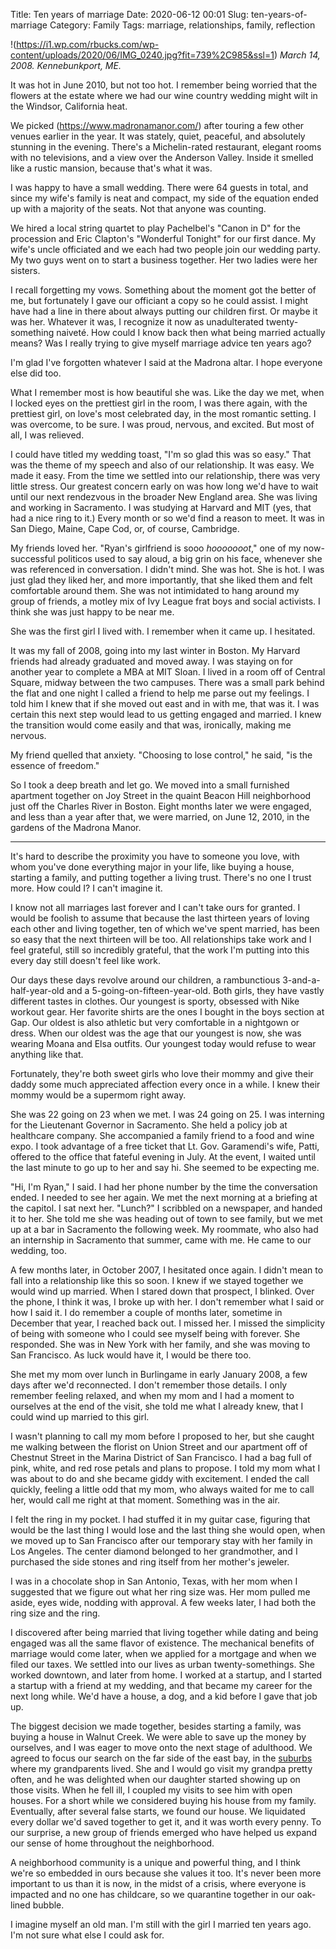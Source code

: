 Title: Ten years of marriage
Date: 2020-06-12 00:01
Slug: ten-years-of-marriage
Category: Family
Tags: marriage, relationships, family, reflection

!(https://i1.wp.com/rbucks.com/wp-content/uploads/2020/06/IMG_0240.jpg?fit=739%2C985&ssl=1)
*March 14, 2008. Kennebunkport, ME.*

It was hot in June 2010, but not too hot. I remember being worried that the flowers at the estate where we had our wine country wedding might wilt in the Windsor, California heat.

We picked (https://www.madronamanor.com/) after touring a few other venues earlier in the year. It was stately, quiet, peaceful, and absolutely stunning in the evening. There's a Michelin-rated restaurant, elegant rooms with no televisions, and a view over the Anderson Valley. Inside it smelled like a rustic mansion, because that's what it was. 

I was happy to have a small wedding. There were 64 guests in total, and since my wife's family is neat and compact, my side of the equation ended up with a majority of the seats. Not that anyone was counting. 

We hired a local string quartet to play Pachelbel's "Canon in D" for the procession and Eric Clapton's "Wonderful Tonight" for our first dance. My wife's uncle officiated and we each had two people join our wedding party. My two guys went on to start a business together. Her two ladies were her sisters. 

I recall forgetting my vows. Something about the moment got the better of me, but fortunately I gave our officiant a copy so he could assist. I might have had a line in there about always putting our children first. Or maybe it was her. Whatever it was, I recognize it now as unadulterated twenty-something naiveté. How could I know back then what being married actually means? Was I really trying to give myself marriage advice ten years ago? 

I'm glad I've forgotten whatever I said at the Madrona altar. I hope everyone else did too. 

What I remember most is how beautiful she was. Like the day we met, when I locked eyes on the prettiest girl in the room, I was there again, with the prettiest girl, on love's most celebrated day, in the most romantic setting. I was overcome, to be sure. I was proud, nervous, and excited. But most of all, I was relieved. 

I could have titled my wedding toast, "I'm so glad this was so easy." That was the theme of my speech and also of our relationship. It was easy. We made it easy. From the time we settled into our relationship, there was very little stress. Our greatest concern early on was how long we'd have to wait until our next rendezvous in the broader New England area. She was living and working in Sacramento. I was studying at Harvard and MIT (yes, that had a nice ring to it.) Every month or so we'd find a reason to meet. It was in San Diego, Maine, Cape Cod, or, of course, Cambridge. 

My friends loved her. "Ryan's girlfriend is sooo *hooooooot*," one of my now-successful politicos used to say aloud, a big grin on his face, whenever she was referenced in conversation. I didn't mind. She was hot. She is hot. I was just glad they liked her, and more importantly, that she liked them and felt comfortable around them. She was not intimidated to hang around my group of friends, a motley mix of Ivy League frat boys and social activists. I think she was just happy to be near me. 

She was the first girl I lived with. I remember when it came up. I hesitated. 

It was my fall of 2008, going into my last winter in Boston. My Harvard friends had already graduated and moved away. I was staying on for another year to complete a MBA at MIT Sloan. I lived in a room off of Central Square, midway between the two campuses. There was a small park behind the flat and one night I called a friend to help me parse out my feelings. I told him I knew that if she moved out east and in with me, that was it. I was certain this next step would lead to us getting engaged and married. I knew the transition would come easily and that was, ironically, making me nervous. 

My friend quelled that anxiety. "Choosing to lose control," he said, "is the essence of freedom." 

So I took a deep breath and let go. We moved into a small furnished apartment together on Joy Street in the quaint Beacon Hill neighborhood just off the Charles River in Boston. Eight months later we were engaged, and less than a year after that, we were married, on June 12, 2010, in the gardens of the Madrona Manor. 

---

It's hard to describe the proximity you have to someone you love, with whom you've done everything major in your life, like buying a house, starting a family, and putting together a living trust. There's no one I trust more. How could I? I can't imagine it. 

I know not all marriages last forever and I can't take ours for granted. I would be foolish to assume that because the last thirteen years of loving each other and living together, ten of which we've spent married, has been so easy that the next thirteen will be too. All relationships take work and I feel grateful, still so incredibly grateful, that the work I'm putting into this every day still doesn't feel like work. 

Our days these days revolve around our children, a rambunctious 3-and-a-half-year-old and a 5-going-on-fifteen-year-old. Both girls, they have vastly different tastes in clothes. Our youngest is sporty, obsessed with Nike workout gear. Her favorite shirts are the ones I bought in the boys section at Gap. Our oldest is also athletic but very comfortable in a nightgown or dress. When our oldest was the age that our youngest is now, she was wearing Moana and Elsa outfits. Our youngest today would refuse to wear anything like that. 

Fortunately, they're both sweet girls who love their mommy and give their daddy some much appreciated affection every once in a while. I knew their mommy would be a supermom right away. 

She was 22 going on 23 when we met. I was 24 going on 25. I was interning for the Lieutenant Governor in Sacramento. She held a policy job at healthcare company. She accompanied a family friend to a food and wine expo. I took advantage of a free ticket that Lt. Gov. Garamendi's wife, Patti, offered to the office that fateful evening in July. At the event, I waited until the last minute to go up to her and say hi. She seemed to be expecting me. 

"Hi, I'm Ryan," I said. I had her phone number by the time the conversation ended. I needed to see her again. We met the next morning at a briefing at the capitol. I sat next her. "Lunch?" I scribbled on a newspaper, and handed it to her. She told me she was heading out of town to see family, but we met up at a bar in Sacramento the following week. My roommate, who also had an internship in Sacramento that summer, came with me. He came to our wedding, too. 

A few months later, in October 2007, I hesitated once again. I didn't mean to fall into a relationship like this so soon. I knew if we stayed together we would wind up married. When I stared down that prospect, I blinked. Over the phone, I think it was, I broke up with her. I don't remember what I said or how I said it. I do remember a couple of  months later, sometime in December that year, I reached back out. I missed her. I missed the simplicity of being with someone who I could see myself being with forever. She responded. She was in New York with her family, and she was moving to San Francisco. As luck would have it, I would be there too.

She met my mom over lunch in Burlingame in early January 2008, a few days after we'd reconnected. I don't remember those details. I only remember feeling relaxed, and when my mom and I had a moment to ourselves at the end of the visit, she told me what I already knew, that I could wind up married to this girl. 

I wasn't planning to call my mom before I proposed to her, but she caught me walking between the florist on Union Street and our apartment off of Chestnut Street in the Marina District of San Francisco. I had a bag full of pink, white, and red rose petals and plans to propose. I told my mom what I was about to do and she became giddy with excitement. I ended the call quickly, feeling a little odd that my mom, who always waited for me to call her, would call me right at that moment. Something was in the air. 

I felt the ring in my pocket. I had stuffed it in my guitar case, figuring that would be the last thing I would lose and the last thing she would open, when we moved up to San Francisco after our temporary stay with her family in Los Angeles. The center diamond belonged to her grandmother, and I purchased the side stones and ring itself from her mother's jeweler. 

I was in a chocolate shop in San Antonio, Texas, with her mom when I suggested that we figure out what her ring size was. Her mom pulled me aside, eyes wide, nodding with approval. A few weeks later, I had both the ring size and the ring. 

I discovered after being married that living together while dating and being engaged was all the same flavor of existence. The mechanical benefits of marriage would come later, when we applied for a mortgage and when we filed our taxes. We settled into our lives as urban twenty-somethings. She worked downtown, and later from home. I worked at a startup, and I started a startup with a friend at my wedding, and that became my career for the next long while. We'd have a house, a dog, and a kid before I gave that job up. 

The biggest decision we made together, besides starting a family, was buying a house in Walnut Creek. We were able to save up the money by ourselves, and I was eager to move onto the next stage of adulthood. We agreed to focus our search on the far side of the east bay, in the [suburbs]({filename}an-ode-to-the-suburbs.md) where my grandparents lived. She and I would go visit my grandpa pretty often, and he was delighted when our daughter started showing up on those visits. When he fell ill, I coupled my visits to see him with open houses. For a short while we considered buying his house from my family. Eventually, after several false starts, we found our house. We liquidated every dollar we'd saved together to get it, and it was worth every penny. To our surprise, a new group of friends emerged who have helped us expand our sense of home throughout the neighborhood.

A neighborhood community is a unique and powerful thing, and I think we're so embedded in ours because she values it too. It's never been more important to us than it is now, in the midst of a crisis, where everyone is impacted and no one has childcare, so we quarantine together in our oak-lined bubble.

I imagine myself an old man. I'm still with the girl I married ten years ago. I'm not sure what else I could ask for.
